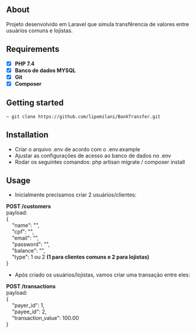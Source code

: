 ## About

Projeto desenvolvido em Laravel que simula transfêrencia de valores entre usuários comuns e lojistas.

## Requirements

- [x] **PHP 7.4** </br>
- [x] **Banco de dados MYSQL** </br>
- [x] **Git** </br>
- [x] **Composer** </br>

## Getting started
```
~ git clone https://github.com/lipemilani/BankTransfer.git
```
## Installation

- Criar o arquivo .env de acordo com o .env.example
- Ajustar as configurações de acesso ao banco de dados no .env
- Rodar os seguintes comandos: php artisan migrate / composer install

## Usage

- Inicialmente precisamos criar 2 usuários/clientes:

**POST /customers** </br>
payload: </br>
{ </br>
&nbsp;&nbsp;&nbsp; "name": "", </br>
&nbsp;&nbsp;&nbsp; "cpf": "", </br>
&nbsp;&nbsp;&nbsp; "email": "", </br>
&nbsp;&nbsp;&nbsp; "password": "", </br>
&nbsp;&nbsp;&nbsp; "balance": "", </br>
&nbsp;&nbsp;&nbsp; "type": 1 ou 2 **(1 para clientes comuns e 2 para lojistas)** </br>
} </br>

- Após criado os usuários/lojistas, vamos criar uma transação entre eles:

**POST /transactions** </br>
payload: </br>
{ </br>
&nbsp;&nbsp;&nbsp; "payer_id": 1, </br>
&nbsp;&nbsp;&nbsp; "payee_id": 2, </br>
&nbsp;&nbsp;&nbsp; "transaction_value": 100.00 </br>
}
